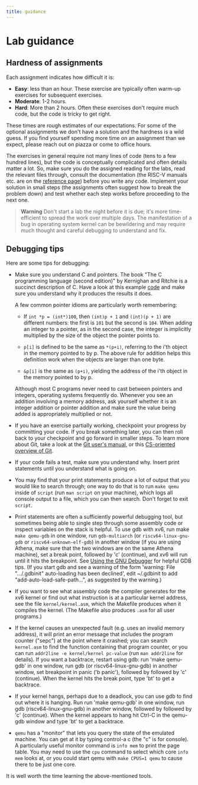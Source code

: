 ```yaml
---
title: guidance
---
```


# Lab guidance

## Hardness of assignments
  
Each assignment indicates how difficult it is:

*   **Easy**: less than an
    hour. These exercise are typically often warm-up exercises for
    subsequent exercises.
*   **Moderate**: 1-2 hours.
*   **Hard**: More than 2 hours. Often these
    exercises don't require much code, but the code is tricky to get
    right.

These times are rough estimates of our expectations.  For some of
the optional assignments we don't have a solution and the hardness
is a wild guess.  If you find yourself spending more time on an
assignment than we expect, please reach out on piazza or come to
office hours.
  
The exercises in general require not many lines of code (tens to a
few hundred lines), but the code is conceptually complicated and often
details matter a lot.  So, make sure you do the assigned reading for
the labs, read the relevant files through, consult the documentation
(the RISC-V manuals etc. are on the [reference page](/mit6.1810/quiz.html.md))
before you write any code. 
Implement your solution in small steps (the assignments often suggest
how to break the problem down) and test whether each
step works before proceeding to the next one.

> **Warning**
> Don't start a lab the night before it is due; it's 
> more time-efficient to spread the work over
> multiple days. The manifestation of a bug in operating system kernel
> can be bewildering and may require much thought and careful debugging
> to understand and fix.

## Debugging tips

Here are some tips for debugging:

*   Make sure you understand C and pointers.  The book "The C
    programming language (second edition)" by Kernighan and Ritchie is a
    succinct description of C.  Have a look at this example
    [code](https://pdos.csail.mit.edu/6.828/2019/lec/pointers.c)
    and make sure you understand why it produces the results it does.
    
    A few common pointer idioms are particularly worth remembering:
    *   If `int *p = (int*)100`, then 
        `(int)p + 1` and `(int)(p + 1)`
        are different numbers: the first is `101` but
        the second is `104`.
        When adding an integer to a pointer, as in the second case,
        the integer is implicitly multiplied by the size of the object
        the pointer points to.

    *   `p[i]` is defined to be the same as `*(p+i)`,
        referring to the i'th object in the memory pointed to by p.
        The above rule for addition helps this definition work
        when the objects are larger than one byte.
    *    `&p[i]` is the same as `(p+i)`, yielding
        the address of the i'th object in the memory pointed to by p.

    Although most C programs never need to cast between pointers and integers,
    operating systems frequently do.
    Whenever you see an addition involving a memory address,
    ask yourself whether it is an integer addition or pointer addition
    and make sure the value being added is appropriately multiplied
    or not.

*   If you have an exercise partially working, checkpoint your
    progress by committing your code.  If you break something later, you
    can then roll back to your checkpoint and go forward in smaller
    steps.  To learn more about Git, take a look at the
    [Git user's manual](http://www.kernel.org/pub/software/scm/git/docs/user-manual.html), or this
    [CS-oriented overview of Git](http://eagain.net/articles/git-for-computer-scientists/).
  
*   If your code fails a test, make sure you understand why.
    Insert print statements until you understand what is
    going on.

*   You may find that your print statements produce a lot of output
    that you would like to search through; one way to do that is to run
    `make qemu` inside of `script` (run `man script` on your machine), which logs all console output to a
    file, which you can then search.  Don't forget to
    exit `script`.
  
*   Print statements are often a sufficiently powerful debugging tool, but
    sometimes being able to single step through some assembly code or
    inspect variables on the stack is helpful.  To use gdb with
    xv6, run make `make qemu-gdb` in one window,
    run `gdb-multiarch` (or `riscv64-linux-gnu-gdb` or `riscv64-unknown-elf-gdb`) in another
    window (if you are using Athena, make sure that the two windows are on the same Athena machine), set a break point, followed by 'c' (continue),
    and xv6 will run until it hits the
    breakpoint. See [Using the GNU Debugger](https://pdos.csail.mit.edu/6.828/2019/lec/gdb_slides.pdf) for helpful GDB tips.  (If you start gdb and see a warning of the form 'warning: File ".../.gdbinit" auto-loading has been declined', edit ~/.gdbinit to add "add-auto-load-safe-path...", as suggested by the warning.)

*   If you want to see what assembly code the compiler
    generates for the xv6 kernel or find out what instruction is at
    a particular kernel address, see the file `kernel/kernel.asm`, which
    the Makefile produces when it compiles the kernel.  (The Makefile
    also produces `.asm` for all user programs.)
  
*   If the kernel causes an unexpected fault (e.g. uses an invalid
    memory address), it will print an error message 
    that includes the program counter ("sepc") at the point where it crashed; you can
    search `kernel.asm` to find the function containing that
    program counter,
    or you can run `addr2line -e kernel/kernel pc-value` (run `man addr2line`
    for details).  If you want a backtrace, restart using gdb: run
    'make qemu-gdb' in one window, run gdb (or riscv64-linux-gnu-gdb) in
    another window, set breakpoint in panic ('b panic'), followed by
    followed by 'c' (continue). When the kernel hits the break point,
    type 'bt' to get a backtrace.

*   If your kernel hangs, perhaps due to a deadlock,
    you can use gdb to find out where it is hanging. Run
    run 'make qemu-gdb' in one window, run gdb (riscv64-linux-gnu-gdb)
    in another window, followed by followed by 'c' (continue). When the
    kernel appears to hang hit Ctrl-C in the qemu-gdb window and type
    'bt' to get a backtrace.

*   `qemu` has a "monitor" that lets you query the state
    of the emulated machine. You can get at it by typing
    control-a c (the "c" is for console). A particularly useful
    monitor command is `info mem` to print the page table.
    You may need to use the `cpu` command to select which
    core `info mem` looks at, or you could start qemu
    with `make CPUS=1 qemu` to cause there to be just one core.

It is well worth the time learning the above-mentioned tools.
